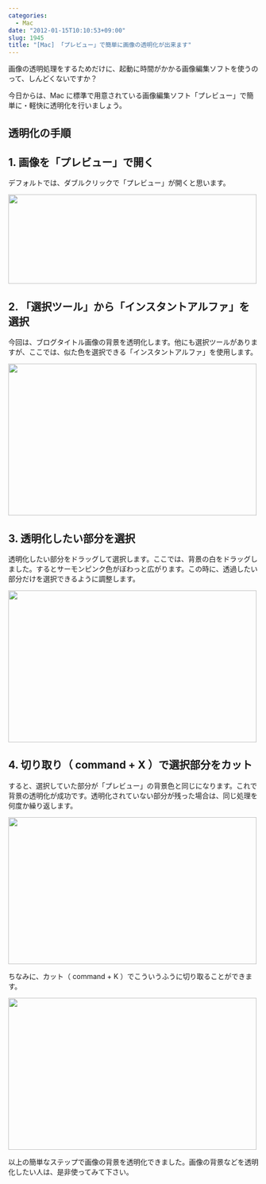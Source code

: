 ```yaml
---
categories:
  - Mac
date: "2012-01-15T10:10:53+09:00"
slug: 1945
title: "[Mac] 「プレビュー」で簡単に画像の透明化が出来ます"
---
```


画像の透明処理をするためだけに、起動に時間がかかる画像編集ソフトを使うのって、しんどくないですか？

今日からは、Mac に標準で用意されている画像編集ソフト「プレビュー」で簡単に・軽快に透明化を行いましょう。

## 透明化の手順

## 1. 画像を「プレビュー」で開く

デフォルトでは、ダブルクリックで「プレビュー」が開くと思います。

<img alt="" src="/images/2012/01/1945_1.png" width="500" height="180">

## 2. 「選択ツール」から「インスタントアルファ」を選択

今回は、ブログタイトル画像の背景を透明化します。他にも選択ツールがありますが、ここでは、似た色を選択できる「インスタントアルファ」を使用します。

<img alt="" src="/images/2012/01/1945_2.png" width="500" height="306">

## 3. 透明化したい部分を選択

透明化したい部分をドラッグして選択します。ここでは、背景の白をドラッグしました。するとサーモンピンク色がぼわっと広がります。この時に、透過したい部分だけを選択できるように調整します。

<img alt="" src="/images/2012/01/1945_3.png" width="500" height="306">

## 4. 切り取り（ command + X ）で選択部分をカット

すると、選択していた部分が「プレビュー」の背景色と同じになります。これで背景の透明化が成功です。透明化されていない部分が残った場合は、同じ処理を何度か繰り返します。

<img alt="" src="/images/2012/01/1945_4.png" width="500" height="296">

ちなみに、カット（ command + K ）でこういうふうに切り取ることができます。

<img alt="" src="/images/2012/01/1945_5.png" width="500" height="306">

以上の簡単なステップで画像の背景を透明化できました。画像の背景などを透明化したい人は、是非使ってみて下さい。
